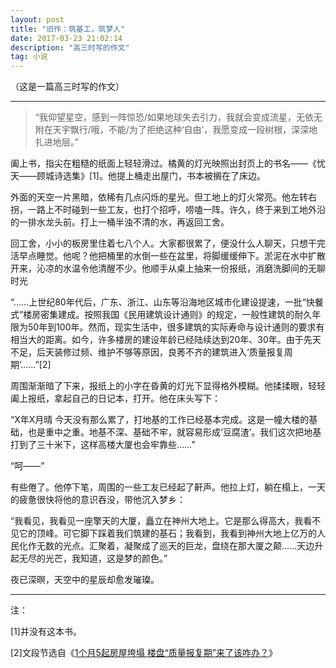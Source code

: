 ```yaml
---
layout: post
title: "旧作：筑基工，筑梦人"
date: 2017-03-23 21:02:14
description: "高三时写的作文"
tag: 小说
---
```


（这是一篇高三时写的作文）

---

> “我仰望星空，感到一阵惊恐/如果地球失去引力，我就会变成流星，无依无附在天宇飘行/哦，不能/为了拒绝这种‘自由’，我愿变成一段树根，深深地扎进地层。”



阖上书，指尖在粗糙的纸面上轻轻滑过。橘黄的灯光映照出封页上的书名——《忧天——顾城诗选集》[1]。他提上桶走出屋门，书本被搁在了床边。

外面的天空一片黑暗，依稀有几点闪烁的星光。但工地上的灯火常亮。他左转右拐，一路上不时碰到一些工友，也打个招呼，唠嗑一阵。许久，终于来到工地外沿的一排水龙头前。打上一桶半浊不清的水，再返回工舍。

回工舍，小小的板房里住着七八个人。大家都很累了，便没什么人聊天，只想干完活早点睡觉。他呢？他把桶里的水倒一些在盆里，将脚缓缓伸下。淤泥在水中扩散开来，沁凉的水温令他清醒不少。他顺手从桌上抽来一份报纸，消磨洗脚间的无聊时光



“……上世纪80年代后，广东、浙江、山东等沿海地区城市化建设提速，一批“快餐式”楼房密集建成。按照我国《民用建筑设计通则》的规定，一般性建筑的耐久年限为50年到100年。然而，现实生活中，很多建筑的实际寿命与设计通则的要求有相当大的距离。如今，许多楼房的建设年龄已经陆续达到20年、30年。由于先天不足，后天装修过频、维护不够等原因，良莠不齐的建筑进入‘质量报复周期’……”[2]



周围渐渐暗了下来，报纸上的小字在昏黄的灯光下显得格外模糊。他揉揉眼，轻轻阖上报纸，拿起自己的日记本，打开。他在床头写下：


“X年X月晴 今天没有那么累了，打地基的工作已经基本完成。这是一幢大楼的基础，也是重中之重。地基不深、基础不牢，就容易形成‘豆腐渣’。我们这次把地基打到了三十米下，这样高楼大厦也会牢靠些……”



“呵——”

有些倦了。他停下笔，周围的一些工友已经起了鼾声。他拉上灯，躺在榻上，一天的疲惫很快将他的意识吞没，带他沉入梦乡：


“我看见，我看见一座擎天的大厦，矗立在神州大地上。它是那么得高大，我看不见它的顶峰。可它脚下踩着我们筑建的基石；我看到，我看到神州大地上亿万的人民化作无数的光点。汇聚着，凝聚成了巡天的巨龙，盘绕在那大厦之颠……天边升起无尽的光芒，我知道，这是梦的颜色。”



夜已深暝，天空中的星辰却愈发璀璨。

---

注：

[1]并没有这本书。

[2]文段节选自《[1个月5起房屋垮塌 楼盘“质量报复期”来了该咋办？](http://cq.qq.com/a/20150621/007848.htm)》